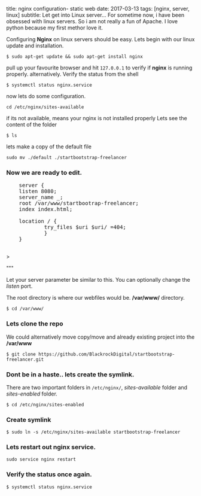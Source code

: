 title: nginx configuration- static web
date: 2017-03-13
tags: [nginx, server, linux]
subtitle: Let get into Linux server... For sometime now, i have been obsessed with linux servers. So i am not really a fun of Apache. I love python because my first methor love it.



Configuring **Nginx** on linux servers should be easy. Lets begin with our 
linux update and installation.

`$ sudo apt-get update && sudo apt-get install nginx`

pull up your favourite browser and hit `127.0.0.1` to verify if **nginx** is 
running properly. alternatively. Verify the status from the shell

`$ systemctl status nginx.service`

now lets do some configuration.

`cd /etc/nginx/sites-available` 

if its not available, means your nginx is not installed properly
Lets see the content of the folder

`$ ls` 

lets make a copy of the default file

`sudo mv ./default ./startbootstrap-freelancer`

### Now we are ready to edit.

<pre class="prettyprint prettyprinted">
	server {
    listen 8080;
    server_name _;
    root /var/www/startbootrap-freelancer;
    index index.html;

    location / {
            try_files $uri $uri/ =404;
            }
    }

</pre>>

"""

Let your server parameter be similar to this. You can optionally change the 
_listen_ port. 

The root directory is where our webfiles would be. **/var/www/** directory.

`$ cd /var/www/`

### Lets clone the repo
We could alternatively move copy/move and already existing project into the 
**/var/www**

`$ git clone https://github.com/BlackrockDigital/startbootstrap-freelancer.git`

### Dont be in a haste.. lets create the symlink. 
There are two important folders in 
`/etc/nginx/`, _sites-available_ folder and _sites-enabled_ folder. 

`$ cd /etc/nginx/sites-enabled`

### Create symlink
`$ sudo ln -s /etc/nginx/sites-available startbootstrap-freelancer`

### Lets restart out nginx service.
`sudo service nginx restart`

### Verify the status once again.
`$ systemctl status nginx.service`
